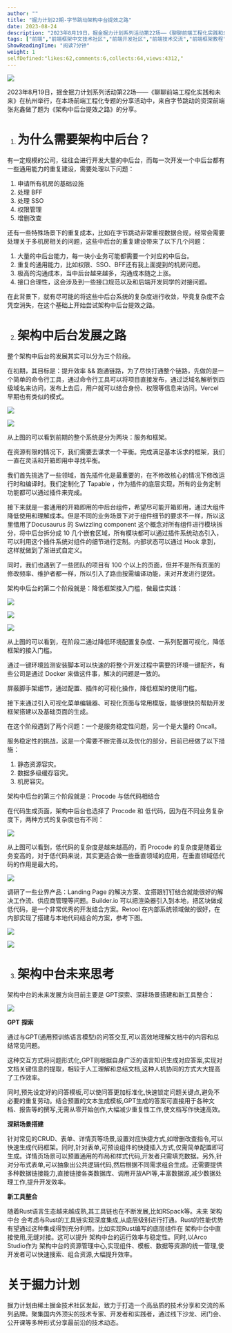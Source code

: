 ```yaml
---
author: ""
title: "掘力计划22期-字节跳动架构中台提效之路"
date: 2023-08-24
description: "2023年8月19日，掘金掘力计划系列活动第22场——《聊聊前端工程化实践和未来》在杭州举行，在本场前端工程化专题的分享活动中，来自字节跳动的资深前端张兆鑫做了题为《架构中后台提效之路》的分享。 为什"
tags: ["前端","前端框架中文技术社区","前端开发社区","前端技术交流","前端框架教程","JavaScript 学习资源","CSS 技巧与最佳实践","HTML5 最新动态","前端工程师职业发展","开源前端项目","前端技术趋势"]
ShowReadingTime: "阅读7分钟"
weight: 1
selfDefined:"likes:62,comments:6,collects:64,views:4312,"
---
```

![](/images/jueJin/8ad01e8bf96c491.png)

2023年8月19日，掘金掘力计划系列活动第22场——《聊聊前端工程化实践和未来》在杭州举行，在本场前端工程化专题的分享活动中，来自字节跳动的资深前端张兆鑫做了题为《架构中后台提效之路》的分享。

1.  为什么需要架构中后台？
    ===========
    

有一定规模的公司，往往会进行开发大量的中后台，而每一次开发一个中后台都有一些通用能力的重复建设，需要处理以下问题：

1.  申请所有机房的基础设施
2.  处理 BFF
3.  处理 SSO
4.  权限管理
5.  增删改查

还有一些特殊场景下的重复成本，比如在字节跳动非常重视数据合规，经常会需要处理关于多机房相关的问题，这些中后台的重复建设带来了以下几个问题：

1.  大量的中后台能力，每一块小业务可能都需要一个对应的中后台。
2.  重复的通用能力，比如权限、SSO、BFF还有我上面提到的机房问题。
3.  极高的沟通成本，当中后台越来越多，沟通成本随之上涨。
4.  接口合理性，这会涉及到一些接口规范以及和后端开发同学的对接问题。

在此背景下，就有尽可能的将这些中后台系统的复杂度进行收敛，毕竟复杂度不会凭空消失，在这个基础上开始尝试架构中后台提效之路。

2.  架构中后台发展之路
    =========
    

整个架构中后台的发展其实可以分为三个阶段。

在初期，其目标是：提升效率 && 跑通链路，为了尽快打通整个链路，先做的是一个简单的命令行工具，通过命令行工具可以将项目直接发布，通过泛域名解析到四级域名来访问，发布上去后，用户就可以结合身份、权限等信息来访问。Vercel 早期也有类似的模式。

![](/images/jueJin/b9119a0cad5a482.png)

![](/images/jueJin/c77e77db4352437.png)

从上图的可以看到前期的整个系统是分为两块：服务和框架。

在资源有限的情况下，我们需要去谋求一个平衡。完成满足基本诉求的框架，我们一直在灵活和开箱即用中寻找平衡。

我们首先挑选了一些领域，首先插件化是最重要的，在不修改核心的情况下修改运行时和编译时。我们定制化了 Tapable ，作为插件的底层实现，所有的业务定制功能都可以通过插件来完成。

接下来就是一套通用的开箱即用的中后台组件，希望尽可能开箱即用，通过大组件降低使用和理解成本。但是不同的业务场景下对于组件细节的要求不一样，所以这里借用了Docusaurus 的 Swizzling component 这个概念对所有组件进行模块拆分，将中后台拆分成 10 几个嵌套区域，所有模块都可以通过插件系统动态引入，可以利用这个插件系统对组件的细节进行定制。内部状态可以通过 Hook 拿到，这样就做到了渐进式自定义。

同时，我们也遇到了一些团队的项目有 100 个以上的页面，但并不是所有页面的修改频率、维护者都一样，所以引入了路由按需编译功能，来对开发进行提效。

架构中后台的第二个阶段就是：降低框架接入门槛，做最佳实践：

![](/images/jueJin/2b9e2e734cba487.png)

![](/images/jueJin/ca55de2477a74bf.png)

![](/images/jueJin/df5bc06ac12b4d2.png)

从上图的可以看到，在阶段二通过降低环境配置复杂度、一系列配置可视化，降低框架的接入门槛。

通过一键环境监测安装脚本可以快速的将整个开发过程中需要的环境一键配齐，有些公司是通过 Docker 来做这件事，解决的问题是一致的。

屏蔽脚手架细节，通过配置、插件的可视化操作，降低框架的使用门槛。

接下来通过引入可视化菜单编辑器、可视化页面与常用模版，能够很快的帮助开发框架搭建以及基础页面的生成。

在这个阶段遇到了两个问题：一个是服务稳定性问题，另一个是大量的 Oncall。

服务稳定性的挑战，这是一个需要不断完善以及优化的部分，目前已经做了以下措施：

1.  静态资源容灾。
2.  数据多级缓存容灾。
3.  机房容灾。

架构中后台的第三个阶段就是：Procode 与低代码相结合

在代码生成页面，架构中后台也选择了 Procode 和 低代码，因为在不同业务复杂度下，两种方式的复杂度也有不同：

![](/images/jueJin/2e422139714c431.png)

从上图可以看到，低代码的复杂度是越来越高的，而 Procode 的复杂度是随着业务变高的，对于低代码来说，其实更适合做一些垂直领域的应用，在垂直领域低代码的作用是最大的。

![](/images/jueJin/86608157c6954e8.png)

调研了一些业界产品：Landing Page 的解决方案、宜搭跟钉钉结合就能很好的解决工作流、供应商管理等问题。Builder.io 可以把渲染器引入到本地，把区块做成低代码，是一个非常优秀的开发结合方案。Retool 在内部系统领域做的很好，在内部实现了搭建与本地代码结合的方案，参考下图。

![](/images/jueJin/f710278538774fb.png)

![](/images/jueJin/b79f1032b2c3459.png)

3.  架构中台未来思考
    ========
    

架构中台的未来发展方向目前主要是 GPT探索、深耕场景搭建和新工具整合：

![](/images/jueJin/e684f81057274e0.png)

**GPT** **探索**

通过与GPT(通用预训练语言模型)的问答交互,可以高效地理解文档中的内容和总结常见问题。

这种交互方式将问题形式化,GPT则根据自身广泛的语言知识生成对应答案,实现对文档关键信息的提取，相较于人工理解和总结文档,这种人机协同的方式大大提高了工作效率。

同时,预先设定好的问答模板,可以使问答更加标准化,快速锁定问题关键点,避免不必要的重复劳动。结合预置的文本生成模板,GPT生成的答案可直接用于各种文档、报告等的撰写,无需从零开始创作,大幅减少重复性工作,使文档写作快速高效。

**深耕场景搭建**

针对常见的CRUD、表单、详情页等场景,设置对应快捷方式,如增删改查指令,可以快速生成代码框架。同时,针对表单,可预设组件的快捷插入方式,仅需简单配置即可生成。详情页场景可以预置通用的布局和样式代码,开发者只需填充数据。另外,针对分布式表单,可以抽象出公共逻辑代码,然后根据不同需求组合生成。还需要提供多种数据链接能力,直接链接各类数据库、调用开放API等,丰富数据源,减少数据处理工作,提升开发效率。

**新工具整合**

随着Rust语言生态越来越成熟,其工具链也在不断发展,比如RSpack等。未来 架构中台 会考虑与Rust的工具链实现深度集成,从底层级别进行打通。Rust的性能优势有望通过这种集成得到充分利用。比如实现Rust编写的底层组件在 架构中台中直接使用,无缝对接。这可以提升 架构中台的运行效率与稳定性。同时,以Arco Studio作为 架构中台的资源管理中心,实现组件、模板、数据等资源的统一管理,使开发者可以快速搜索、组合资源,大幅提升效率。

关于掘力计划
======

掘力计划由稀土掘金技术社区发起，致力于打造一个高品质的技术分享和交流的系列品牌。聚集国内外顶尖的技术专家、开发者和实践者，通过线下沙龙、闭门会、公开课等多种形式分享最前沿的技术动态。